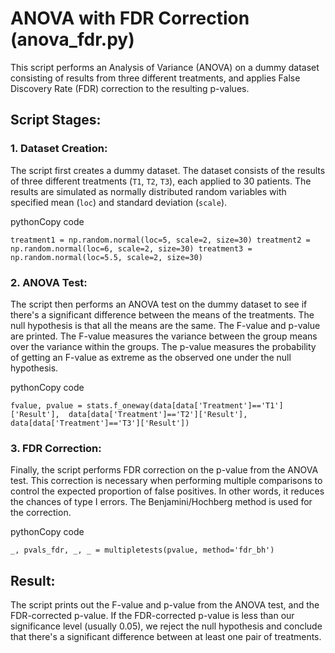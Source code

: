 # ANOVA with FDR Correction (anova_fdr.py)

This script performs an Analysis of Variance (ANOVA) on a dummy dataset consisting of results from three different treatments, and applies False Discovery Rate (FDR) correction to the resulting p-values.

## Script Stages:

### 1. Dataset Creation:

The script first creates a dummy dataset. The dataset consists of the results of three different treatments (`T1`, `T2`, `T3`), each applied to 30 patients. The results are simulated as normally distributed random variables with specified mean (`loc`) and standard deviation (`scale`).

pythonCopy code

`treatment1 = np.random.normal(loc=5, scale=2, size=30)
treatment2 = np.random.normal(loc=6, scale=2, size=30)
treatment3 = np.random.normal(loc=5.5, scale=2, size=30)` 

### 2. ANOVA Test:

The script then performs an ANOVA test on the dummy dataset to see if there's a significant difference between the means of the treatments. The null hypothesis is that all the means are the same. The F-value and p-value are printed. The F-value measures the variance between the group means over the variance within the groups. The p-value measures the probability of getting an F-value as extreme as the observed one under the null hypothesis.

pythonCopy code

`fvalue, pvalue = stats.f_oneway(data[data['Treatment']=='T1']['Result'], 
                                data[data['Treatment']=='T2']['Result'],
                                data[data['Treatment']=='T3']['Result'])` 

### 3. FDR Correction:

Finally, the script performs FDR correction on the p-value from the ANOVA test. This correction is necessary when performing multiple comparisons to control the expected proportion of false positives. In other words, it reduces the chances of type I errors. The Benjamini/Hochberg method is used for the correction.

pythonCopy code

`_, pvals_fdr, _, _ = multipletests(pvalue, method='fdr_bh')` 

## Result:

The script prints out the F-value and p-value from the ANOVA test, and the FDR-corrected p-value. If the FDR-corrected p-value is less than our significance level (usually 0.05), we reject the null hypothesis and conclude that there's a significant difference between at least one pair of treatments.
